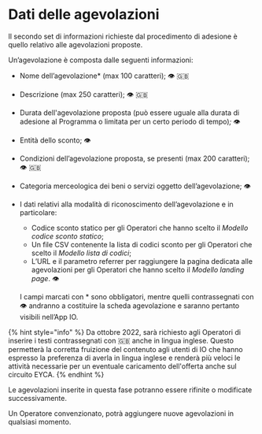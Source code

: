 # Dati delle agevolazioni

Il secondo set di informazioni richieste dal procedimento di adesione è quello relativo alle agevolazioni proposte.&#x20;

Un’agevolazione è composta dalle seguenti informazioni:&#x20;

* Nome dell’agevolazione\* (max 100 caratteri); 👁 🇬🇧
* Descrizione (max 250 caratteri); 👁 🇬🇧
* Durata dell'agevolazione proposta (può essere uguale alla durata di adesione al Programma o limitata per un certo periodo di tempo)_;_ 👁&#x20;
* Entità dello sconto; 👁&#x20;
* Condizioni dell’agevolazione proposta, se presenti (max 200 caratteri); 👁 🇬🇧
* Categoria merceologica dei beni o servizi oggetto dell’agevolazione; 👁
*   I dati relativi alla modalità di riconoscimento dell’agevolazione e in particolare:&#x20;

    * Codice sconto statico per gli Operatori che hanno scelto il _Modello codice sconto statico_;&#x20;
    * Un file CSV contenente la lista di codici sconto per gli Operatori che scelto il _Modello lista di codici_;&#x20;
    * L’URL e il parametro referrer per raggiungere la pagina dedicata alle agevolazioni per gli Operatori che hanno scelto il _Modello landing page_. 👁&#x20;

    I campi marcati con \* sono obbligatori, mentre quelli contrassegnati con 👁 andranno a costituire la scheda agevolazione e saranno pertanto visibili nell’App IO.

{% hint style="info" %}
Da ottobre 2022, sarà richiesto agli Operatori di inserire i testi contrassegnati con 🇬🇧 anche in lingua inglese. Questo permetterà la corretta fruizione del contenuto agli utenti di IO che hanno espresso la preferenza di averla in lingua inglese e renderà più veloci le attività necessarie per un eventuale caricamento dell'offerta anche sul circuito EYCA.
{% endhint %}

Le agevolazioni inserite in questa fase potranno essere rifinite o modificate successivamente.

Un Operatore convenzionato, potrà aggiungere nuove agevolazioni in qualsiasi momento.
